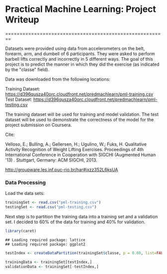# Practical Machine Learning: Project Writeup
========================================================

Datasets were provided using data from accelerometers on the belt, forearm, arm, and dumbell of 6 participants. They were asked to perform barbell lifts correctly and incorrectly in 5 different ways. The goal of this project is to predict the manner in which they did the exercise (as indicated by the "classe" field).

Data was downloaded from the following locations:

Training Dataset: https://d396qusza40orc.cloudfront.net/predmachlearn/pml-training.csv
Test Dataset: https://d396qusza40orc.cloudfront.net/predmachlearn/pml-testing.csv

The training dataset will be used for training and model validation. The test dataset will be used to demonstrate the correctness of the model for the project submission on Coursera.

Cite:

Velloso, E.; Bulling, A.; Gellersen, H.; Ugulino, W.; Fuks, H. Qualitative Activity Recognition of Weight Lifting Exercises. Proceedings of 4th International Conference in Cooperation with SIGCHI (Augmented Human '13) . Stuttgart, Germany: ACM SIGCHI, 2013.

http://groupware.les.inf.puc-rio.br/har#ixzz352L6ksUA

### Data Processing
Load the data sets:


```r
trainingSet <- read.csv("pml-training.csv")
testingSet <- read.csv("pml-testing.csv")
```

Next step is to partition the training data into a training set and a validation set. I decided to 60% of the data for training and 40% for validation.


```r
library(caret)
```

```
## Loading required package: lattice
## Loading required package: ggplot2
```

```r
testIndex <- createDataPartition(trainingSet$classe, p = 0.60, list=FALSE)

trainingData <- trainingSet[testIndex,]
validationData <- trainingSet[-testIndex,]
```
